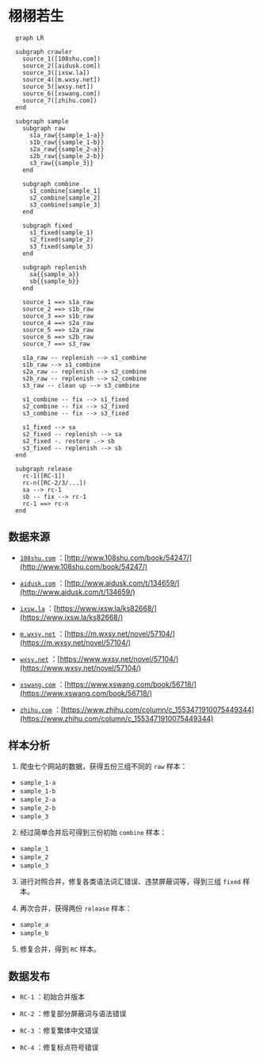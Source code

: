 # 栩栩若生

```mermaid
  graph LR

  subgraph crawler
    source_1([108shu.com])
    source_2([aidusk.com])
    source_3([ixsw.la])
    source_4([m.wxsy.net])
    source_5([wxsy.net])
    source_6([xswang.com])
    source_7([zhihu.com])
  end

  subgraph sample
    subgraph raw
      s1a_raw{{sample_1-a}}
      s1b_raw{{sample_1-b}}
      s2a_raw{{sample_2-a}}
      s2b_raw{{sample_2-b}}
      s3_raw{{sample_3}}
    end

    subgraph combine
      s1_combine[sample_1]
      s2_combine[sample_2]
      s3_combine[sample_3]
    end

    subgraph fixed
      s1_fixed(sample_1)
      s2_fixed(sample_2)
      s3_fixed(sample_3)
    end

    subgraph replenish
      sa{{sample_a}}
      sb{{sample_b}}
    end

    source_1 ==> s1a_raw
    source_2 ==> s1b_raw
    source_3 ==> s1b_raw
    source_4 ==> s2a_raw
    source_5 ==> s2a_raw
    source_6 ==> s2b_raw
    source_7 ==> s3_raw

    s1a_raw -- replenish --> s1_combine
    s1b_raw --> s1_combine
    s2a_raw -- replenish --> s2_combine
    s2b_raw -- replenish --> s2_combine
    s3_raw -- clean up --> s3_combine

    s1_combine -- fix --> s1_fixed
    s2_combine -- fix --> s2_fixed
    s3_combine -- fix --> s3_fixed

    s1_fixed --> sa
    s2_fixed -- replenish --> sa
    s2_fixed -. restore .-> sb
    s3_fixed -- replenish --> sb
  end

  subgraph release
    rc-1([RC-1])
    rc-n([RC-2/3/...])
    sa --> rc-1
    sb -- fix --> rc-1
    rc-1 ==> rc-n
  end

```

## 数据来源

+ [`108shu.com`](./src/crawler/108shu.com) ：[http://www.108shu.com/book/54247/](http://www.108shu.com/book/54247/)

+ [`aidusk.com`](./src/crawler/aidusk.com) ：[http://www.aidusk.com/t/134659/](http://www.aidusk.com/t/134659/)

+ [`ixsw.la`](./src/crawler/ixsw.la) ：[https://www.ixsw.la/ks82668/](https://www.ixsw.la/ks82668/)

+ [`m.wxsy.net`](./src/crawler/m.wxsy.net) ：[https://m.wxsy.net/novel/57104/](https://m.wxsy.net/novel/57104/)

+ [`wxsy.net`](./src/crawler/wxsy.net) ：[https://www.wxsy.net/novel/57104/](https://www.wxsy.net/novel/57104/)

+ [`xswang.com`](./src/crawler/xswang.com) ：[https://www.xswang.com/book/56718/](https://www.xswang.com/book/56718/)

+ [`zhihu.com`](./src/crawler/zhihu.com) ：[https://www.zhihu.com/column/c_1553471910075449344](https://www.zhihu.com/column/c_1553471910075449344)


## 样本分析

1. 爬虫七个网站的数据，获得五份三组不同的 `raw` 样本：

+ `sample_1-a`
+ `sample_1-b`
+ `sample_2-a`
+ `sample_2-b`
+ `sample_3`

2. 经过简单合并后可得到三份初始 `combine` 样本：

+ `sample_1`
+ `sample_2`
+ `sample_3`

3. 进行对照合并，修复各类语法词汇错误、违禁屏蔽词等，得到三组 `fixed` 样本。

4. 再次合并，获得两份 `release` 样本：

+ `sample_a`
+ `sample_b`

5. 修复合并，得到 `RC` 样本。

## 数据发布

+ `RC-1` ：初始合并版本

+ `RC-2` ：修复部分屏蔽词与语法错误

+ `RC-3` ：修复繁体中文错误

+ `RC-4` ：修复标点符号错误
